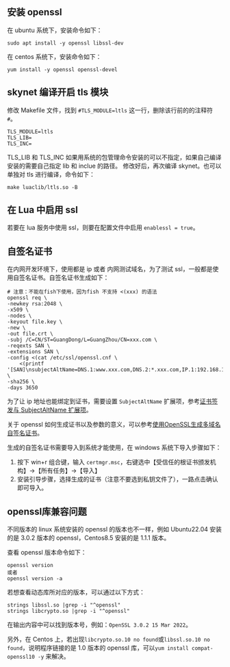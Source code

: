 ## 安装 openssl
在 ubuntu 系统下，安装命令如下：
```
sudo apt install -y openssl libssl-dev
```

在 centos 系统下，安装命令如下：
```
yum install -y openssl openssl-devel
```

## skynet 编译开启 tls 模块
修改 Makefile 文件，找到 `#TLS_MODULE=ltls` 这一行，删除该行前的的注释符 `#`。
```
TLS_MODULE=ltls
TLS_LIB=
TLS_INC=
```
TLS_LIB 和 TLS_INC 如果用系统的包管理命令安装的可以不指定，如果自己编译安装的需要自己指定 lib 和 inclue 的路径。
修改好后，再次编译 skynet。也可以单独对 tls 进行编译，命令如下：
```
make luaclib/ltls.so -B
```

## 在 Lua 中启用 ssl
若要在 lua 服务中使用 ssl，则要在配置文件中启用 `enablessl = true`。

## 自签名证书
在内网开发环境下，使用都是 ip 或者 内网测试域名，为了测试 ssl，一般都是使用自签名证书。自签名证书生成如下：
```
# 注意：不能在fish下使用，因为fish 不支持 <(xxx) 的语法
openssl req \
-newkey rsa:2048 \
-x509 \
-nodes \
-keyout file.key \
-new \
-out file.crt \
-subj /C=CN/ST=GuangDong/L=GuangZhou/CN=xxx.com \
-reqexts SAN \
-extensions SAN \
-config <(cat /etc/ssl/openssl.cnf \
    <(printf '[SAN]\nsubjectAltName=DNS.1:www.xxx.com,DNS.2:*.xxx.com,IP.1:192.168.1.101')) \
-sha256 \
-days 3650
```

为了让 ip 地址也能绑定到证书，需要设置 `SubjectAltName` 扩展项，参考[证书签发与 SubjectAltName 扩展项](https://zhuanlan.zhihu.com/p/157911310)。

关于 openssl 如何生成证书以及参数的意义，可以参考[使用OpenSSL生成多域名自签名证书](https://blog.csdn.net/fansys/article/details/115615564)。

生成的自签名证书需要导入到系统才能使用，在 windows 系统下导入步骤如下：
1. 按下 win+r 组合键，输入 `certmgr.msc`，右键选中【受信任的根证书颁发机构】->【所有任务】->【导入】
2. 安装引导步骤，选择生成的证书（注意不要选到私钥文件了），一路点击确认即可导入。

## openssl库兼容问题
不同版本的 linux 系统安装的 openssl 的版本也不一样，例如 Ubuntu22.04 安装的是 3.0.2 版本的 openssl，Centos8.5 安装的是 1.1.1 版本。

查看 openssl 版本命令如下：
```
openssl version
或者
openssl version -a
```

若想查看动态库所对应的版本，可以通过以下方式：
```
strings libssl.so |grep -i "^openssl"
strings libcrypto.so |grep -i "^openssl"
```
在输出内容中可以找到版本号，例如：`OpenSSL 3.0.2 15 Mar 2022`。

另外，在 Centos 上，若出现`libcrypto.so.10 no found`或`libssl.so.10 no found`，说明程序链接的是 1.0 版本的 openssl 库，可以`yum install compat-openssl10 -y` 来解决。